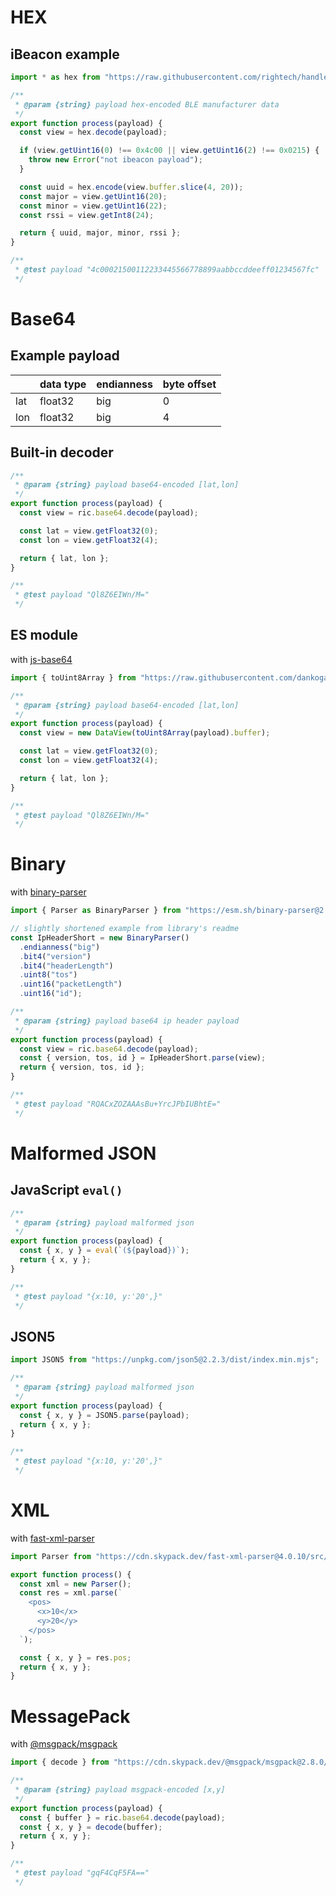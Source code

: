 

# HEX

## iBeacon example

```js
import * as hex from "https://raw.githubusercontent.com/rightech/handler-libs/1.0.7/dec/hex.js";

/**
 * @param {string} payload hex-encoded BLE manufacturer data
 */
export function process(payload) {
  const view = hex.decode(payload);

  if (view.getUint16(0) !== 0x4c00 || view.getUint16(2) !== 0x0215) {
    throw new Error("not ibeacon payload");
  }

  const uuid = hex.encode(view.buffer.slice(4, 20));
  const major = view.getUint16(20);
  const minor = view.getUint16(22);
  const rssi = view.getInt8(24);

  return { uuid, major, minor, rssi };
}

/**
 * @test payload "4c00021500112233445566778899aabbccddeeff01234567fc"
 */
```

# Base64

## Example payload

|         | data type  | endianness | byte offset |
|---------|------------|------------|-------------|
| lat     | float32    | big        | 0           |
| lon     | float32    | big        | 4           |


## Built-in decoder

```js
/**
 * @param {string} payload base64-encoded [lat,lon]
 */
export function process(payload) {
  const view = ric.base64.decode(payload);

  const lat = view.getFloat32(0);
  const lon = view.getFloat32(4);

  return { lat, lon };
}

/**
 * @test payload "Ql8Z6EIWn/M="
 */
```

## ES module

with [js-base64](https://github.com/dankogai/js-base64)

```js
import { toUint8Array } from "https://raw.githubusercontent.com/dankogai/js-base64/3.7.2/base64.mjs";

/**
 * @param {string} payload base64-encoded [lat,lon]
 */
export function process(payload) {
  const view = new DataView(toUint8Array(payload).buffer);

  const lat = view.getFloat32(0);
  const lon = view.getFloat32(4);

  return { lat, lon };
}

/**
 * @test payload "Ql8Z6EIWn/M="
 */
```

# Binary

with [binary-parser](https://github.com/keichi/binary-parser)

```js
import { Parser as BinaryParser } from "https://esm.sh/binary-parser@2.2.1";

// slightly shortened example from library's readme
const IpHeaderShort = new BinaryParser()
  .endianness("big")
  .bit4("version")
  .bit4("headerLength")
  .uint8("tos")
  .uint16("packetLength")
  .uint16("id");

/**
 * @param {string} payload base64 ip header payload
 */
export function process(payload) {
  const view = ric.base64.decode(payload);
  const { version, tos, id } = IpHeaderShort.parse(view);
  return { version, tos, id };
}

/**
 * @test payload "RQACxZOZAAAsBu+YrcJPbIUBhtE="
 */
```

# Malformed JSON

## JavaScript `eval()`

```js
/**
 * @param {string} payload malformed json
 */
export function process(payload) {
  const { x, y } = eval(`(${payload})`);
  return { x, y };
}

/**
 * @test payload "{x:10, y:'20',}"
 */
```

## JSON5

```js
import JSON5 from "https://unpkg.com/json5@2.2.3/dist/index.min.mjs";

/**
 * @param {string} payload malformed json
 */
export function process(payload) {
  const { x, y } = JSON5.parse(payload);
  return { x, y };
}

/**
 * @test payload "{x:10, y:'20',}"
 */
```

# XML

with [fast-xml-parser](https://github.com/NaturalIntelligence/fast-xml-parser)

```js
import Parser from "https://cdn.skypack.dev/fast-xml-parser@4.0.10/src/xmlparser/XMLParser.js";

export function process() {
  const xml = new Parser();
  const res = xml.parse(`
    <pos>
      <x>10</x>
      <y>20</y>
    </pos>
  `);

  const { x, y } = res.pos;
  return { x, y };
}
```

# MessagePack

with [@msgpack/msgpack](https://github.com/msgpack/msgpack-javascript)

```js
import { decode } from "https://cdn.skypack.dev/@msgpack/msgpack@2.8.0/dist.es5+esm/decode.mjs";

/**
 * @param {string} payload msgpack-encoded [x,y]
 */
export function process(payload) {
  const { buffer } = ric.base64.decode(payload);
  const { x, y } = decode(buffer);
  return { x, y };
}

/**
 * @test payload "gqF4CqF5FA=="
 */
```
